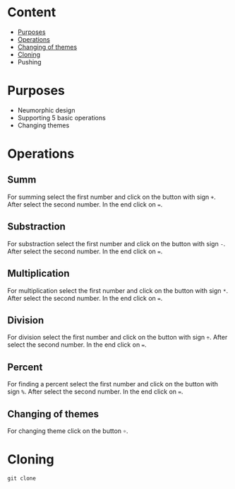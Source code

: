 # Content 
  + [Purposes](https://github.com/WarriorOFlonelinesS/The-calculator/edit/main/README.md#purpose)
  + [Operations](https://github.com/WarriorOFlonelinesS/The-calculator/edit/main/README.md#operations)
  + [Changing of themes](https://github.com/WarriorOFlonelinesS/The-calculator/edit/main/README.md#changing-of-themes)
  + [Cloning](https://github.com/WarriorOFlonelinesS/The-calculator/edit/main/README.md#cloning)
  + Pushing
# Purposes
   + Neumorphic design
   + Supporting 5 basic operations
   + Changing themes
# Operations 
## Summ
For summing select the first number and click on the button with sign `+`. After select the second number. In the end click on `=`.
## Substraction 
For substraction select the first number and click on the button with sign `-`. After select the second number. In the end click on `=`.
## Multiplication
For multiplication select the first number and click on the button with sign `*`. After select the second number. In the end click on `=`.
## Division
For division select the first number and click on the button with sign `÷`. After select the second number. In the end click on `=`.
## Percent 
For finding a percent select the first number and click on the button with sign `%`. After select the second number. In the end click on `=`.
## Changing of themes
For changing theme click on the button `☼`.
# Cloning 
`git clone `
